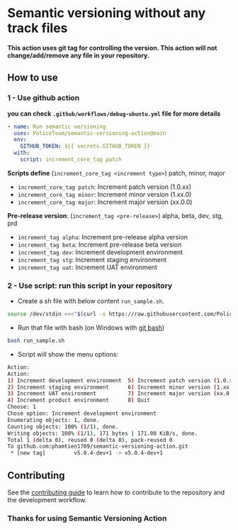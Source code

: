 # Semantic versioning without any track files

**This action uses git tag for controlling the version. This action will not change/add/remove any file in your repository.**

## How to use

### 1 - Use github action

**you can check `.github/workflows/debug-ubuntu.yml` file for more details**

```yml
- name: Run semantic versioning
  uses: PoliceTeam/semantic-versioning-action@main
  env:
    GITHUB_TOKEN: ${{ secrets.GITHUB_TOKEN }}
  with:
    script: increment_core_tag patch
```

**Scripts define** (`increment_core_tag <increment type>`) patch, minor, major

- `increment_core_tag patch`: Increment patch version (1.0.xx)
- `increment_core_tag minor`: Increment minor version (1.xx.0)
- `increment_core_tag major`: Increment major version (xx.0.0)

**Pre-release version**: (`increment_tag <pre-release>`) alpha, beta, dev, stg, prd

- `increment_tag alpha`: Increment pre-release alpha version
- `increment_tag beta`: Increment pre-release beta version
- `increment_tag dev`: Increment development environment
- `increment_tag stg`: Increment staging environment
- `increment_tag uat`: Increment UAT environment

### 2 - Use script: run this script in your repository

- Create a sh file with below content `run_sample.sh`.

```sh
source /dev/stdin <<<"$(curl -s https://raw.githubusercontent.com/PoliceTeam/semantic-versioning-action/main/index.sh)" && get_stage_prompt

```

- Run that file with bash (on Windows with [git bash](https://gitforwindows.org/))

```sh
bash run_sample.sh
```

- Script will show the menu options:

```bash
Action:
Action:
1) Increment development environment  5) Increment patch version (1.0.xx)
2) Increment staging environment      6) Increment minor version (1.xx.0)
3) Increment UAT environment          7) Increment major version (xx.0.0)
4) Increment product environment      8) Quit
Choose: 1
Chose option: Increment development environment
Enumerating objects: 1, done.
Counting objects: 100% (1/1), done.
Writing objects: 100% (1/1), 171 bytes | 171.00 KiB/s, done.
Total 1 (delta 0), reused 0 (delta 0), pack-reused 0
To github.com:phamtien1709/semantic-versioning-action.git
 * [new tag]         v5.0.4-dev+1 -> v5.0.4-dev+1
```

## Contributing

See the [contributing guide](CONTRIBUTING.md) to learn how to contribute to the repository and the development workflow.

### Thanks for using Semantic Versioning Action
